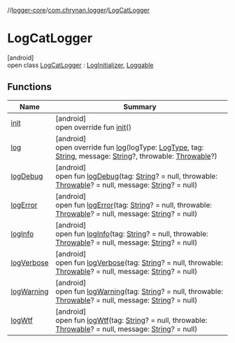 //[logger-core](../../../index.md)/[com.chrynan.logger](../index.md)/[LogCatLogger](index.md)

# LogCatLogger

[android]\
open class [LogCatLogger](index.md) : [LogInitializer](../-log-initializer/index.md), [Loggable](../-loggable/index.md)

## Functions

| Name | Summary |
|---|---|
| [init](init.md) | [android]<br>open override fun [init](init.md)() |
| [log](log.md) | [android]<br>open override fun [log](log.md)(logType: [LogType](../-log-type/index.md), tag: [String](https://kotlinlang.org/api/latest/jvm/stdlib/kotlin/-string/index.html), message: [String](https://kotlinlang.org/api/latest/jvm/stdlib/kotlin/-string/index.html)?, throwable: [Throwable](https://kotlinlang.org/api/latest/jvm/stdlib/kotlin/-throwable/index.html)?) |
| [logDebug](index.md#-1390990663%2FFunctions%2F-1911466570) | [android]<br>open fun [logDebug](index.md#-1390990663%2FFunctions%2F-1911466570)(tag: [String](https://kotlinlang.org/api/latest/jvm/stdlib/kotlin/-string/index.html)? = null, throwable: [Throwable](https://kotlinlang.org/api/latest/jvm/stdlib/kotlin/-throwable/index.html)? = null, message: [String](https://kotlinlang.org/api/latest/jvm/stdlib/kotlin/-string/index.html)? = null) |
| [logError](index.md#852670830%2FFunctions%2F-1911466570) | [android]<br>open fun [logError](index.md#852670830%2FFunctions%2F-1911466570)(tag: [String](https://kotlinlang.org/api/latest/jvm/stdlib/kotlin/-string/index.html)? = null, throwable: [Throwable](https://kotlinlang.org/api/latest/jvm/stdlib/kotlin/-throwable/index.html)? = null, message: [String](https://kotlinlang.org/api/latest/jvm/stdlib/kotlin/-string/index.html)? = null) |
| [logInfo](index.md#60983358%2FFunctions%2F-1911466570) | [android]<br>open fun [logInfo](index.md#60983358%2FFunctions%2F-1911466570)(tag: [String](https://kotlinlang.org/api/latest/jvm/stdlib/kotlin/-string/index.html)? = null, throwable: [Throwable](https://kotlinlang.org/api/latest/jvm/stdlib/kotlin/-throwable/index.html)? = null, message: [String](https://kotlinlang.org/api/latest/jvm/stdlib/kotlin/-string/index.html)? = null) |
| [logVerbose](index.md#557716520%2FFunctions%2F-1911466570) | [android]<br>open fun [logVerbose](index.md#557716520%2FFunctions%2F-1911466570)(tag: [String](https://kotlinlang.org/api/latest/jvm/stdlib/kotlin/-string/index.html)? = null, throwable: [Throwable](https://kotlinlang.org/api/latest/jvm/stdlib/kotlin/-throwable/index.html)? = null, message: [String](https://kotlinlang.org/api/latest/jvm/stdlib/kotlin/-string/index.html)? = null) |
| [logWarning](index.md#-1320828862%2FFunctions%2F-1911466570) | [android]<br>open fun [logWarning](index.md#-1320828862%2FFunctions%2F-1911466570)(tag: [String](https://kotlinlang.org/api/latest/jvm/stdlib/kotlin/-string/index.html)? = null, throwable: [Throwable](https://kotlinlang.org/api/latest/jvm/stdlib/kotlin/-throwable/index.html)? = null, message: [String](https://kotlinlang.org/api/latest/jvm/stdlib/kotlin/-string/index.html)? = null) |
| [logWtf](index.md#1642696271%2FFunctions%2F-1911466570) | [android]<br>open fun [logWtf](index.md#1642696271%2FFunctions%2F-1911466570)(tag: [String](https://kotlinlang.org/api/latest/jvm/stdlib/kotlin/-string/index.html)? = null, throwable: [Throwable](https://kotlinlang.org/api/latest/jvm/stdlib/kotlin/-throwable/index.html)? = null, message: [String](https://kotlinlang.org/api/latest/jvm/stdlib/kotlin/-string/index.html)? = null) |

